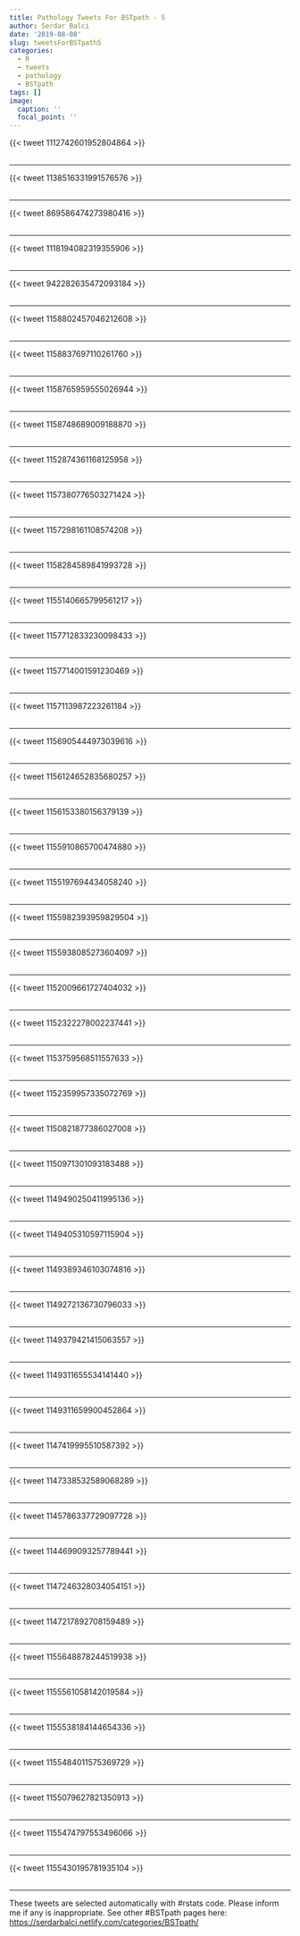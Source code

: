 ```yaml
---
title: Pathology Tweets For BSTpath - 5
author: Serdar Balci
date: '2019-08-08'
slug: tweetsForBSTpath5
categories:
  - R
  - tweets
  - pathology
  - BSTpath
tags: []
image:
  caption: ''
  focal_point: ''
---
```



{{< tweet 1112742601952804864 >}}
<br>
<br>
<hr>
{{< tweet 1138516331991576576 >}}
<br>
<br>
<hr>
{{< tweet 869586474273980416 >}}
<br>
<br>
<hr>
{{< tweet 1118194082319355906 >}}
<br>
<br>
<hr>
{{< tweet 942282635472093184 >}}
<br>
<br>
<hr>
{{< tweet 1158802457046212608 >}}
<br>
<br>
<hr>
{{< tweet 1158837697110261760 >}}
<br>
<br>
<hr>
{{< tweet 1158765959555026944 >}}
<br>
<br>
<hr>
{{< tweet 1158748689009188870 >}}
<br>
<br>
<hr>
{{< tweet 1152874361168125958 >}}
<br>
<br>
<hr>
{{< tweet 1157380776503271424 >}}
<br>
<br>
<hr>
{{< tweet 1157298161108574208 >}}
<br>
<br>
<hr>
{{< tweet 1158284589841993728 >}}
<br>
<br>
<hr>
{{< tweet 1155140665799561217 >}}
<br>
<br>
<hr>
{{< tweet 1157712833230098433 >}}
<br>
<br>
<hr>
{{< tweet 1157714001591230469 >}}
<br>
<br>
<hr>
{{< tweet 1157113987223261184 >}}
<br>
<br>
<hr>
{{< tweet 1156905444973039616 >}}
<br>
<br>
<hr>
{{< tweet 1156124652835680257 >}}
<br>
<br>
<hr>
{{< tweet 1156153380156379139 >}}
<br>
<br>
<hr>
{{< tweet 1155910865700474880 >}}
<br>
<br>
<hr>
{{< tweet 1155197694434058240 >}}
<br>
<br>
<hr>
{{< tweet 1155982393959829504 >}}
<br>
<br>
<hr>
{{< tweet 1155938085273604097 >}}
<br>
<br>
<hr>
{{< tweet 1152009661727404032 >}}
<br>
<br>
<hr>
{{< tweet 1152322278002237441 >}}
<br>
<br>
<hr>
{{< tweet 1153759568511557633 >}}
<br>
<br>
<hr>
{{< tweet 1152359957335072769 >}}
<br>
<br>
<hr>
{{< tweet 1150821877386027008 >}}
<br>
<br>
<hr>
{{< tweet 1150971301093183488 >}}
<br>
<br>
<hr>
{{< tweet 1149490250411995136 >}}
<br>
<br>
<hr>
{{< tweet 1149405310597115904 >}}
<br>
<br>
<hr>
{{< tweet 1149389346103074816 >}}
<br>
<br>
<hr>
{{< tweet 1149272136730796033 >}}
<br>
<br>
<hr>
{{< tweet 1149379421415063557 >}}
<br>
<br>
<hr>
{{< tweet 1149311655534141440 >}}
<br>
<br>
<hr>
{{< tweet 1149311659900452864 >}}
<br>
<br>
<hr>
{{< tweet 1147419995510587392 >}}
<br>
<br>
<hr>
{{< tweet 1147338532589068289 >}}
<br>
<br>
<hr>
{{< tweet 1145786337729097728 >}}
<br>
<br>
<hr>
{{< tweet 1144699093257789441 >}}
<br>
<br>
<hr>
{{< tweet 1147246328034054151 >}}
<br>
<br>
<hr>
{{< tweet 1147217892708159489 >}}
<br>
<br>
<hr>
{{< tweet 1155648878244519938 >}}
<br>
<br>
<hr>
{{< tweet 1155561058142019584 >}}
<br>
<br>
<hr>
{{< tweet 1155538184144654336 >}}
<br>
<br>
<hr>
{{< tweet 1155484011575369729 >}}
<br>
<br>
<hr>
{{< tweet 1155079627821350913 >}}
<br>
<br>
<hr>
{{< tweet 1155474797553496066 >}}
<br>
<br>
<hr>
{{< tweet 1155430195781935104 >}}
<br>
<br>
<hr>


These tweets are selected automatically with #rstats code. Please inform me if any is inappropriate.
See other #BSTpath pages here: https://serdarbalci.netlify.com/categories/BSTpath/
